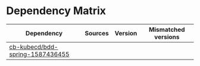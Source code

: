 # Dependency Matrix

Dependency | Sources | Version | Mismatched versions
---------- | ------- | ------- | -------------------
[cb-kubecd/bdd-spring-1587436455](https://github.com/cb-kubecd/bdd-spring-1587436455.git) |  | []() | 
